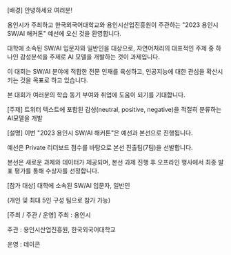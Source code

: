 [배경]
안녕하세요 여러분! 

용인시가 주최하고 한국외국어대학교와 용인시산업진흥원이 주관하는 "2023 용인시 SW/AI 해커톤" 예선에 오신 것을 환영합니다. 

대학에 소속된 SW/AI 입문자와 일반인을 대상으로, 자연어처리의 대표적인 주제 중 하나인 감성분석을 주제로 AI 모델을 개발하는 것이 과제입니다. 

이 대회는 SW/AI 분야에 적합한 전문 인재를 육성하고, 인공지능에 대한 관심을 확산시키는 것을 목표로 하고 있습니다. 

본 대회가 여러분의 학습 동기 부여와 취업에 도움이 되기를 기대합니다.



[주제]
트위터 텍스트에 포함된 감성(neutral, positive, negative)을 적절히 분류하는 AI모델을 개발



[설명]
이번 "2023 용인시 SW/AI 해커톤"은 예선과 본선으로 진행됩니다.

예선은 Private 리더보드 점수를 바탕으로 본선 진출팀(7팀)을 선발합니다. 

본선은 새로운 과제와 데이터가 제공되며, 본선 과제 진행 후 오프라인 행사에서 최종 발표 평가를 통해 수상자를 선정합니다.



[참가 대상]
대학에 소속된 SW/AI 입문자, 일반인

(개인 및 최대 5인 구성 팀으로 참가 가능)



[주최 / 주관 / 운영]
주최 : 용인시

주관 : 용인시산업진흥원, 한국외국어대학교

운영 : 데이콘
